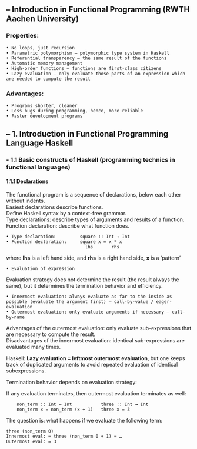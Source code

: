 ## – Introduction in Functional Programming (RWTH Aachen University)

### Properties:
    • No loops, just recursion
    • Parametric polymorphism – polymorphic type system in Haskell
    • Referential transparency – the same result of the functions
    • Automatic memory management 
    • High-order functions – functions are first-class citizens
    • Lazy evaluation – only evaluate those parts of an expression which are needed to compute the result

### Advantages:
    • Programs shorter, cleaner
    • Less bugs during programming, hence, more reliable
    • Faster development programs
## – 1. Introduction in Functional Programming Language Haskell

### - 1.1 Basic constructs of Haskell (programming technics in functional languages)

#### 1.1.1 Declarations
The functional program is a sequence of declarations, below each other without indents.     
Easiest declarations describe functions.    
Define Haskell syntax by a context-free grammar.    
Type declarations: describe types of arguments and results of a function.
Function declaration: describe what function does.

    • Type declaration: 	    square :: Int → Int
    • Function declaration:	    square x = x * x
    				              lhs       rhs
where **lhs** is a left hand side, and **rhs** is a right hand side, **x** is a ‘pattern’
    
    • Evaluation of expression

Evaluation strategy does not determine the result (the result always the same), but it determines the termination behavior and efficiency.

    • Innermost evaluation: always evaluate as far to the inside as possible (evaluate the argument first) – call-by-value / eager-evaluation
    • Outermost evaluation: only evaluate arguments if necessary – call-by-name

Advantages of the outermost evaluation: only evaluate sub-expressions that are necessary to compute the result.     
Disadvantages of the innermost evaluation: identical sub-expressions are evaluated many times.

Haskell: **Lazy evaluation = leftmost outermost evaluation**, but one keeps track of duplicated arguments to avoid repeated evaluation of identical subexpressions.

Termination behavior depends on evaluation strategy:

If any evaluation terminates, then outermost evaluation terminates as well:

        non_term :: Int → Int			three :: Int → Int
        non_term x = non_term (x + 1)	three x = 3

The question is: what happens if we evaluate the following term:

    three (non_term 0)
    Innermost eval: = three (non_term 0 + 1) = …
    Outermost eval: = 3